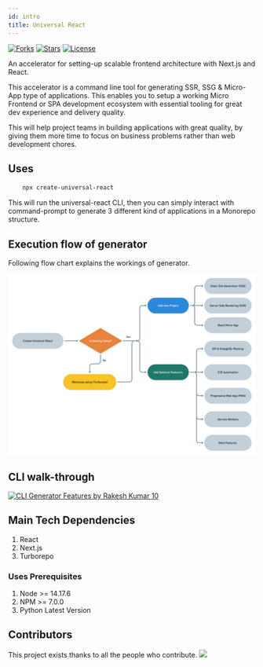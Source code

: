 ```yaml
---
id: intro
title: Universal React
---
```


[![Forks](https://img.shields.io/github/forks/pagesource/universal-react-v2)](https://img.shields.io/github/forks/pagesource/universal-react-v2) [![Stars](https://img.shields.io/github/stars/pagesource/universal-react-v2)](https://img.shields.io/github/stars/pagesource/universal-react-v2) [![License](https://img.shields.io/github/license/pagesource/universal-react-v2)](https://img.shields.io/github/license/pagesource/universal-react-v2)

An accelerator for setting-up scalable frontend architecture with Next.js and React.

This accelerator is a command line tool for generating SSR, SSG & Micro-App type of applications. This enables you to setup a working Micro Frontend or SPA development ecosystem with essential tooling for great dev experience and delivery quality.

This will help project teams in building applications with great quality, by giving them more time to focus on business problems rather than web development chores.

## Uses

```sh
    npx create-universal-react
```

This will run the universal-react CLI, then you can simply interact with command-prompt to generate 3 different kind of applications in a Monorepo structure.

## Execution flow of generator

Following flow chart explains the workings of generator. 

![Execution flow of Universal React generator](/img/universal-react-generator-2x.png)

## CLI walk-through 

[![CLI Generator Features by Rakesh Kumar 10](https://s7.gifyu.com/images/Banner018d3b1cbb27ffe53f.jpg)](https://web.microsoftstream.com/video/3b7ca6eb-d0ac-47e9-819b-d3e5e398ba09 "CLI Generator Features by Rakesh Kumar 10")

## Main Tech Dependencies

1. React
2. Next.js
3. Turborepo

### Uses Prerequisites

1. Node >= 14.17.6
2. NPM >= 7.0.0
3. Python Latest Version


## Contributors

This project exists thanks to all the people who contribute.
<a href="https://github.com/pagesource/universal-react-v2/graphs/contributors"><img src="https://opencollective.com/universal-react-v2/contributors.svg?width=890&button=false" /></a>